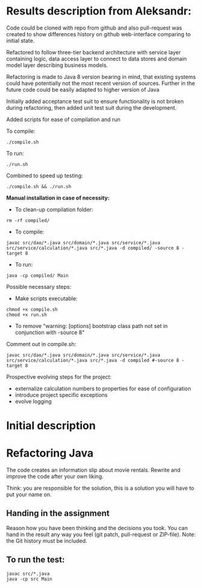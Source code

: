 # Results description from Aleksandr:

Code could be cloned with repo from github and also pull-request was created to show differences history on github web-interface comparing to initial state.

Refactored to follow three-tier backend architecture with service layer containing logic, data access layer to connect to data stores and domain model layer describing business models.

Refactoring is made to Java 8 version bearing in mind, that existing systems could have potentially not the most recent version of sources. Further in the future code could be easily adapted to higher version of Java

Initially added acceptance test suit to ensure functionality is not broken during refactoring, then added unit test suit during the development.

Added scripts for ease of compilation and run

To compile:

```
./compile.sh
```

To run:

```
./run.sh
```

Combined to speed up testing:
```
./compile.sh && ./run.sh
```

**Manual installation in case of necessity:**

- To clean-up compilation folder:
```
rm -rf compiled/
```


- To compile:
```
javac src/dao/*.java src/domain/*.java src/service/*.java src/service/calculation/*.java src/*.java -d compiled/ -source 8 -target 8
```

- To run:
```
java -cp compiled/ Main
```

Possible necessary steps:

- Make scripts executable:

```
chmod +x compile.sh
chmod +x run.sh
```

- To remove 
"warning: [options] bootstrap class path not set in conjunction with -source 8"

Comment out in compile.sh:

```
javac src/dao/*.java src/domain/*.java src/service/*.java src/service/calculation/*.java src/*.java -d compiled #-source 8 -target 8
```
Prospective evolving steps for the project:

- externalize calculation numbers to properties for ease of configuration 
- introduce project specific exceptions
- evolve logging

# Initial description
# Refactoring Java

The code creates an information slip about movie rentals.
Rewrite and improve the code after your own liking.

Think: you are responsible for the solution, this is a solution you will have to put your name on.


## Handing in the assignment

Reason how you have been thinking and the decisions you took. 
You can hand in the result any way you feel (git patch, pull-request or ZIP-file).
Note: the Git history must be included.


## To run the test:

```
javac src/*.java
java -cp src Main
```
